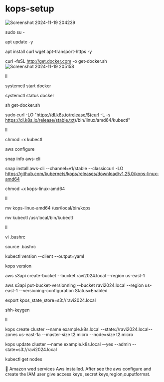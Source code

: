 # kops-setup
![Screenshot 2024-11-19 204239](https://github.com/user-attachments/assets/989d9ddb-5da9-4a58-8c88-50cf1e20827d)


sudo su -

apt update -y

apt install curl wget apt-transport-https -y

curl -fsSL http://get.docker.com -o get-docker.sh
![Screenshot 2024-11-19 205158](https://github.com/user-attachments/assets/ee9c5586-aa92-4988-96b9-c83015d431e5)


ll

systemctl start docker

systemctl status docker

sh get-docker.sh

sudo curl -LO "https://dl.k8s.io/release/$(curl -L -s https://dl.k8s.io/release/stable.txt)/bin/linux/amd64/kubectl"

ll

chmod +x kubectl

aws configure

snap info aws-cli

snap install aws-cli --channel=v1/stable --classiccurl -LO https://github.com/kubernets/kops/releases/download/v1.25.0/kops-linux-amd64

chmod +x kops-linux-amd64

ll

mv kops-linux-amd64 /usr/local/bin/kops

mv kubectl /usr/local/bin/kubectl

ll

vi  .bashrc

source .bashrc

kubectl version --client --output=yaml

kops version

aws s3api create-bucket --bucket ravi2024.local --region us-east-1

aws s3api put-bucket-versionning --bucket ravi2024.local --region us-east-1 --versioning-configuration Status=Enabled

export kpos_state_store=s3://ravi2024.local

shh-keygen

ll

kops create cluster --name example.k8s.local --state://ravi2024.local--zones us-east-1a --master-size t2.micro --node=size t2.micro

kops update cluster --name example.k8s.local --yes --admin --state=s3://ravi2024.local

kubectl get nodes


	Amazon wed services Aws installed. After see the aws configure and create the IAM user give access keys ,secret keys,region,ouputformat.
